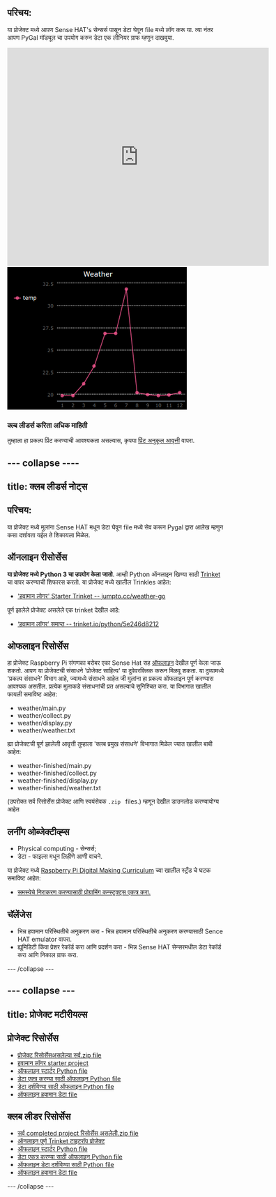 ## परिचय:

या प्रोजेक्ट मध्ये आपण Sense HAT's सेन्सर्स पासून डेटा घेवून file मध्ये लॉग करू या. त्या नंतर आपण PyGal मॉड्यूल चा उपयोग करुन डेटा एक लीनियर ग्राफ म्हणून दाखवुया.

<div class="trinket">
  <iframe src="https://trinket.io/embed/python/5e246d8212?outputOnly=true&start=result" width="600" height="500" frameborder="0" marginwidth="0" marginheight="0" allowfullscreen mark="crwd-mark">
</iframe> <img src="images/weather-final.png" />
</div>

### क्ल्ब लीडर्स करिता अधिक माहिती

तुम्हाला हा प्रकल्प प्रिंट करण्याची आवश्यकता असल्यास, कृपया [प्रिंट अनुकूल आवृत्ती](https://projects.raspberrypi.org/en/projects/weather-logger/print) वापरा.

## \--- collapse \----

## title: क्लब लीडर्स नोट्स

## परिचय:

या प्रोजेक्ट मध्ये मुलांना Sense HAT मधून डेटा घेवून file मध्ये सेव करून Pygal द्वारा आलेख म्हणुन कसा दर्शावता यईल ते शिकायला मिळेल.

## ऑनलाइन रीसोर्सेस

**या प्रोजेक्ट मध्ये Python 3 चा उपयोग केला जातो**. आम्ही Python ऑनलाइन खिण्या साठी [Trinket](https://trinket.io/) चा वापर करण्याची शिफारस करतो. या प्रोजेक्ट मध्ये खालील Trinkles आहेत:

* ['हवामान लोगर' Starter Trinket -- jumpto.cc/weather-go](http://jumpto.cc/weather-go)

पूर्ण झालेले प्रोजेक्ट असलेले एक trinket देखील आहे:

* [‘हवामान लॉगर’ समाप्त -- trinket.io/python/5e246d8212](https://trinket.io/python/5e246d8212)

## ओफलाइन रिसोर्सेस

हा प्रोजेक्ट Raspberry Pi संगणका बरोबर एका Sense Hat सह [ऑफलाइन](https://www.codeclubprojects.org/en-GB/resources/physical-sense-hat/) देखील पूर्ण केला जाऊ शकतो. आपण या प्रोजेक्टची संसाधने 'प्रोजेक्ट साहित्य' या दुवेवर​ क्लिक करून मिळवू शकता. या दुव्यामध्ये 'प्रकल्प संसाधने' विभाग आहे, ज्यामध्ये संसाधने आहेत जी मुलांना हा प्रकल्प ऑफलाइन पूर्ण करण्यास आवश्यक असतील. प्रत्येक मुलाकडे संसाधनांची प्रत असल्याचे सुनिश्चित करा. या विभागात खालील फायली समाविष्ट आहेत:

* weather/main.py
* weather/collect.py
* weather/display.py
* weather/weather.txt

ह्या प्रोजेक्टची पूर्ण झालेली आवृत्ती तुम्हाला 'क्लब प्रमुख संसाधने' विभागात मिळेल ज्यात खालील बाबी आहेत:

* weather-finished/main.py
* weather-finished/collect.py
* weather-finished/display.py
* weather-finished/weather.txt

(उपरोक्त सर्व रिसोर्सेस प्रोजेक्ट आणि स्वयंसेवक `.zip ` files.) म्हणून देखील डाउनलोड करण्यायोग्य आहेत

## लर्नींग ओब्जेक्टीव्ह्स

* Physical computing - सेन्सर्स;
* डेटा - फाइल्स मधून लिहीणे आणी वाचने.

या प्रोजेक्ट मध्ये [ ​​Raspberry Pi Digital Making Curriculum](http://rpf.io/curriculum) च्या खालील स्ट्रँड चे घटक समाविष्ट आहेत:

* [समस्येचे निराकरण करण्यासाठी प्रोग्रामिंग कन्स्ट्रक्ट्स एकत्र करा.](https://www.raspberrypi.org/curriculum/programming/builder)

## चॅलेंजेस

* भिन्न हवामान परिस्थितीचे अनुकरण करा - भिन्न हवामान परिस्थितीचे अनुकरण करण्यासाठी Sence HAT emulator वापरा. 
* ह्यूमिडिटी किंवा प्रेशर रेकॉर्ड करा आणि प्रदर्शन करा - भिन्न Sense HAT सेन्सरमधील डेटा रेकॉर्ड करा आणि निकाल ग्राफ करा. 

\--- /collapse \---

## \--- collapse \---

## title: प्रोजेक्ट मटीरीयल्स

## प्रोजेक्ट रिसोर्सेस

* [प्रोजेक्ट रिसोर्सेसअसलेल्या सर्व.zip file](resources/weather-logger-project-resources.zip)
* [हवामान लॉगर starter project](http://jumpto.cc/weather-go)
* [ऑफलाइन स्टार्टर Python file](resources/weather-logger-main.py)
* [डेटा एक्त्र करण्या साठी ऑफलाइन Python file](resources/weather-logger-collect.py)
* [डेटा दर्शविण्या साठी ऑफलाइन Python file](resources/weather-logger-display.py)
* [ऑफलाइन हवामान डेटा file](resources/weather--loggerweather.txt)

## क्लब लीडर रिसोर्सेस

* [सर्व completed project रिसोर्सेस असलेली.zip file](resources/weather-logger-volunteer-resources.zip)
* [ऑनलाइन पूर्ण Trinket टाइटरॉप प्रोजेक्ट](https://trinket.io/python/5e246d8212)
* [ऑफलाइन स्टार्टर Python file](resources/weather-logger-finished-main.py)
* [डेटा एकत्र करण्या साठी ऑफलाइन Python file](resources/weather-logger-finished-collect.py)
* [ऑफलाइन डेटा दर्शविण्या साठी Python file](resources/weather-logger-finished-display.py)
* [ऑफलाइन हवामान डेटा file](resources/weather-logger-finished-weather.txt)

\--- /collapse \---